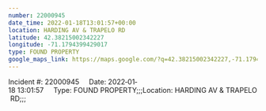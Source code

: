 ```yaml
---
number: 22000945
date_time: 2022-01-18T13:01:57+00:00
location: HARDING AV & TRAPELO RD
latitude: 42.38215002342227
longitude: -71.1794399429017
type: FOUND PROPERTY
google_maps_link: https://maps.google.com/?q=42.38215002342227,-71.1794399429017
---
```


Incident #: 22000945     Date: 2022‐01‐18 13:01:57     Type: FOUND PROPERTY;;;Location: HARDING AV & TRAPELO RD;;;
